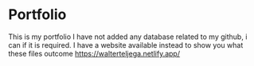 # Portfolio
This is my portfolio
I have not added any database related to my github, i can if it is required.
I have a website available instead to show you what these files outcome
https://walterteljega.netlify.app/
